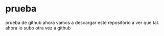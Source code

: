 # prueba
prueba de github
ahora vamos a descargar este repositorio a ver que tal.
ahora lo subo otra vez a github
